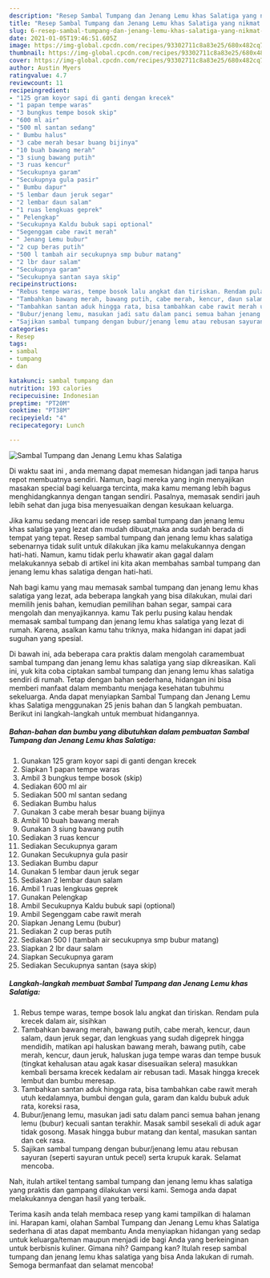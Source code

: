 ```yaml
---
description: "Resep Sambal Tumpang dan Jenang Lemu khas Salatiga yang nikmat dan Mudah Dibuat"
title: "Resep Sambal Tumpang dan Jenang Lemu khas Salatiga yang nikmat dan Mudah Dibuat"
slug: 6-resep-sambal-tumpang-dan-jenang-lemu-khas-salatiga-yang-nikmat-dan-mudah-dibuat
date: 2021-01-05T19:46:51.605Z
image: https://img-global.cpcdn.com/recipes/93302711c8a83e25/680x482cq70/sambal-tumpang-dan-jenang-lemu-khas-salatiga-foto-resep-utama.jpg
thumbnail: https://img-global.cpcdn.com/recipes/93302711c8a83e25/680x482cq70/sambal-tumpang-dan-jenang-lemu-khas-salatiga-foto-resep-utama.jpg
cover: https://img-global.cpcdn.com/recipes/93302711c8a83e25/680x482cq70/sambal-tumpang-dan-jenang-lemu-khas-salatiga-foto-resep-utama.jpg
author: Austin Myers
ratingvalue: 4.7
reviewcount: 11
recipeingredient:
- "125 gram koyor sapi di ganti dengan krecek"
- "1 papan tempe waras"
- "3 bungkus tempe bosok skip"
- "600 ml air"
- "500 ml santan sedang"
- " Bumbu halus"
- "3 cabe merah besar buang bijinya"
- "10 buah bawang merah"
- "3 siung bawang putih"
- "3 ruas kencur"
- "Secukupnya garam"
- "Secukupnya gula pasir"
- " Bumbu dapur"
- "5 lembar daun jeruk segar"
- "2 lembar daun salam"
- "1 ruas lengkuas geprek"
- " Pelengkap"
- "Secukupnya Kaldu bubuk sapi optional"
- "Segenggam cabe rawit merah"
- " Jenang Lemu bubur"
- "2 cup beras putih"
- "500 l tambah air secukupnya smp bubur matang"
- "2 lbr daur salam"
- "Secukupnya garam"
- "Secukupnya santan saya skip"
recipeinstructions:
- "Rebus tempe waras, tempe bosok lalu angkat dan tiriskan. Rendam pula krecek dalam air, sisihkan"
- "Tambahkan bawang merah, bawang putih, cabe merah, kencur, daun salam, daun jeruk segar, dan lengkuas yang sudah digeprek hingga mendidih, matikan api haluskan bawang merah, bawang putih, cabe merah, kencur, daun jeruk, haluskan juga tempe waras dan tempe busuk (tingkat kehalusan atau agak kasar disesuaikan selera) masukkan kembali bersama krecek kedalam air rebusan tadi. Masak hingga krecek lembut dan bumbu meresap."
- "Tambahkan santan aduk hingga rata, bisa tambahkan cabe rawit merah utuh kedalamnya, bumbui dengan gula, garam dan kaldu bubuk aduk rata, koreksi rasa,"
- "Bubur/jenang lemu, masukan jadi satu dalam panci semua bahan jenang lemu (bubur) kecuali santan terakhir. Masak sambil sesekali di aduk agar tidak gosong. Masak hingga bubur matang dan kental, masukan santan dan cek rasa."
- "Sajikan sambal tumpang dengan bubur/jenang lemu atau rebusan sayuran (seperti sayuran untuk pecel) serta krupuk karak. Selamat mencoba."
categories:
- Resep
tags:
- sambal
- tumpang
- dan

katakunci: sambal tumpang dan 
nutrition: 193 calories
recipecuisine: Indonesian
preptime: "PT20M"
cooktime: "PT38M"
recipeyield: "4"
recipecategory: Lunch

---
```



![Sambal Tumpang dan Jenang Lemu khas Salatiga](https://img-global.cpcdn.com/recipes/93302711c8a83e25/680x482cq70/sambal-tumpang-dan-jenang-lemu-khas-salatiga-foto-resep-utama.jpg)

Di waktu  saat ini , anda memang dapat memesan hidangan jadi tanpa harus repot membuatnya sendiri. Namun, bagi mereka yang ingin menyajikan masakan special bagi keluarga tercinta, maka kamu memang lebih bagus menghidangkannya dengan tangan sendiri. Pasalnya, memasak sendiri jauh lebih sehat dan juga bisa menyesuaikan dengan kesukaan keluarga.

Jika kamu sedang mencari ide resep sambal tumpang dan jenang lemu khas salatiga yang lezat dan mudah dibuat,maka anda sudah berada di tempat yang tepat. Resep sambal tumpang dan jenang lemu khas salatiga  sebenarnya tidak sulit untuk dilakukan jika kamu melakukannya dengan hati-hati. Namun, kamu tidak perlu khawatir akan gagal dalam melakukannya 
sebab di artikel ini kita akan membahas sambal tumpang dan jenang lemu khas salatiga dengan hati-hati.  



Nah bagi kamu yang mau memasak sambal tumpang dan jenang lemu khas salatiga yang lezat, ada beberapa langkah yang bisa dilakukan, mulai dari memilih jenis bahan, kemudian pemilihan bahan segar, sampai cara mengolah dan menyajikannya. kamu Tak perlu pusing kalau hendak memasak sambal tumpang dan jenang lemu khas salatiga yang lezat di rumah. Karena, asalkan kamu  tahu triknya, maka hidangan ini dapat jadi suguhan yang spesial.

Di bawah ini, ada beberapa cara praktis  dalam mengolah caramembuat sambal tumpang dan jenang lemu khas salatiga yang siap dikreasikan. Kali ini, yuk kita coba ciptakan sambal tumpang dan jenang lemu khas salatiga sendiri di rumah. Tetap dengan bahan sederhana, hidangan ini bisa memberi manfaat dalam membantu menjaga kesehatan tubuhmu sekeluarga. Anda dapat menyiapkan Sambal Tumpang dan Jenang Lemu khas Salatiga menggunakan 25 jenis bahan dan 5 langkah pembuatan. Berikut ini langkah-langkah untuk membuat hidangannya.

<!--inarticleads1-->

##### Bahan-bahan dan bumbu yang dibutuhkan dalam pembuatan Sambal Tumpang dan Jenang Lemu khas Salatiga:

1. Gunakan 125 gram koyor sapi di ganti dengan krecek
1. Siapkan 1 papan tempe waras
1. Ambil 3 bungkus tempe bosok (skip)
1. Sediakan 600 ml air
1. Sediakan 500 ml santan sedang
1. Sediakan  Bumbu halus
1. Gunakan 3 cabe merah besar buang bijinya
1. Ambil 10 buah bawang merah
1. Gunakan 3 siung bawang putih
1. Sediakan 3 ruas kencur
1. Sediakan Secukupnya garam
1. Gunakan Secukupnya gula pasir
1. Sediakan  Bumbu dapur
1. Gunakan 5 lembar daun jeruk segar
1. Sediakan 2 lembar daun salam
1. Ambil 1 ruas lengkuas geprek
1. Gunakan  Pelengkap
1. Ambil Secukupnya Kaldu bubuk sapi (optional)
1. Ambil Segenggam cabe rawit merah
1. Siapkan  Jenang Lemu (bubur)
1. Sediakan 2 cup beras putih
1. Sediakan 500 l (tambah air secukupnya smp bubur matang)
1. Siapkan 2 lbr daur salam
1. Siapkan Secukupnya garam
1. Sediakan Secukupnya santan (saya skip)




<!--inarticleads2-->

##### Langkah-langkah membuat Sambal Tumpang dan Jenang Lemu khas Salatiga:

1. Rebus tempe waras, tempe bosok lalu angkat dan tiriskan. Rendam pula krecek dalam air, sisihkan
1. Tambahkan bawang merah, bawang putih, cabe merah, kencur, daun salam, daun jeruk segar, dan lengkuas yang sudah digeprek hingga mendidih, matikan api haluskan bawang merah, bawang putih, cabe merah, kencur, daun jeruk, haluskan juga tempe waras dan tempe busuk (tingkat kehalusan atau agak kasar disesuaikan selera) masukkan kembali bersama krecek kedalam air rebusan tadi. Masak hingga krecek lembut dan bumbu meresap.
1. Tambahkan santan aduk hingga rata, bisa tambahkan cabe rawit merah utuh kedalamnya, bumbui dengan gula, garam dan kaldu bubuk aduk rata, koreksi rasa,
1. Bubur/jenang lemu, masukan jadi satu dalam panci semua bahan jenang lemu (bubur) kecuali santan terakhir. Masak sambil sesekali di aduk agar tidak gosong. Masak hingga bubur matang dan kental, masukan santan dan cek rasa.
1. Sajikan sambal tumpang dengan bubur/jenang lemu atau rebusan sayuran (seperti sayuran untuk pecel) serta krupuk karak. Selamat mencoba.




Nah, itulah artikel tentang  sambal tumpang dan jenang lemu khas salatiga  yang praktis dan gampang dilakukan versi kami. Semoga anda dapat melakukannya dengan hasil yang terbaik. 

Terima kasih anda telah membaca resep yang kami tampilkan di halaman ini. Harapan kami, olahan  Sambal Tumpang dan Jenang Lemu khas Salatiga sederhana di atas dapat membantu Anda menyiapkan hidangan yang sedap untuk keluarga/teman maupun menjadi ide bagi Anda yang berkeinginan untuk berbisnis kuliner. Gimana nih? Gampang kan? Itulah resep sambal tumpang dan jenang lemu khas salatiga yang bisa Anda lakukan di rumah. Semoga bermanfaat dan selamat mencoba!

